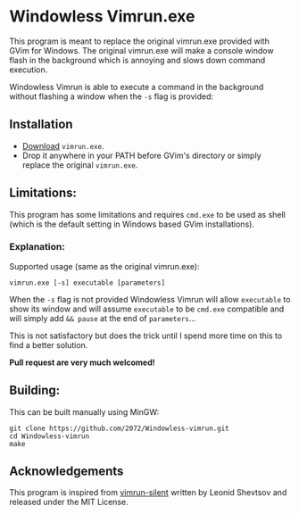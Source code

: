 # Windowless Vimrun.exe

This program is meant to replace the original vimrun.exe provided with GVim for Windows.
The original vimrun.exe will make a console window flash in the background
which is annoying and slows down command execution.

Windowless Vimrun is able to execute a command in the background without
flashing a window when the `-s` flag is provided:

## Installation

- [Download](https://github.com/2072/Windowless-vimrun/downloads) `vimrun.exe`.
- Drop it anywhere in your PATH before GVim's directory or simply replace the original `vimrun.exe`.

## Limitations:

This program has some limitations and requires `cmd.exe` to be used as shell
(which is the default setting in Windows based GVim installations).

### Explanation:

Supported usage (same as the original vimrun.exe):

    vimrun.exe [-s] executable [parameters]


When the `-s` flag is not provided Windowless Vimrun will allow
`executable` to show its window and will assume `executable` to be
`cmd.exe` compatible and will simply add `&& pause` at the end of `parameters`...

This is not satisfactory but does the trick until I spend more time on this to
find a better solution.

**Pull request are very much welcomed!**

## Building:

This can be built manually using MinGW:

    git clone https://github.com/2072/Windowless-vimrun.git
    cd Windowless-vimrun
    make


## Acknowledgements

This program is inspired from [vimrun-silent](https://github.com/leonid-shevtsov/vimrun-silent) written by
Leonid Shevtsov and released under the MIT License.


